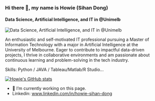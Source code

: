 ### Hi there 👋, my name is Howie (Sihan Dong)
#### Data Science, Artificial Intelligence, and IT in @Unimelb
![Data Science, Artificial Intelligence, and IT in @Unimelb](https://arturssmirnovs.github.io/github-profile-readme-generator/images/banner.png)



An enthusiastic and self-motivated IT professional pursuing a Master of Information Technology with a major in Artificial Intelligence at the University of Melbourne. Eager to contribute to impactful data-driven projects, I thrive in collaborative environments and am passionate about continuous learning and problem-solving in the tech industry.

Skills: Python / JAVA / Tableau/Matlab/R Studio...

[![Howie's GitHub stats](https://github-readme-stats.vercel.app/api?username=howiedong)](https://github.com/anuraghazra/github-readme-stats)



- 🔭 I’m currently working on this page.
- Linkedin: www.linkedin.com/in/howie-sihan-dong




